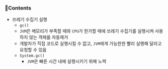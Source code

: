 ### 📒Contents

- 쓰레기 수집기 실행
    + `gc()`
    + `JVM`은 메모리가 부족할 때와 `CPU`가 한가할 때에 쓰레기 수집기를 실행시켜 사용하지 않는 객체를 자동제거
    + 개발자가 직접 코드로 실행시킬 수 없고, `JVM`에게 가능한한 빨리 실행해 달라고 요청할 수 있음
    + `System.gc()`
        * `JVM`은 빠른 시간 내에 실행시키기 위해 노력
